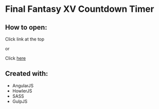# Final Fantasy XV Countdown Timer


## How to open:

Click link at the top

or

Click [here](https://johnnyqbui.github.io/FFXV/)

## Created with:

* AngularJS
* HowlerJS
* SASS
* GulpJS
